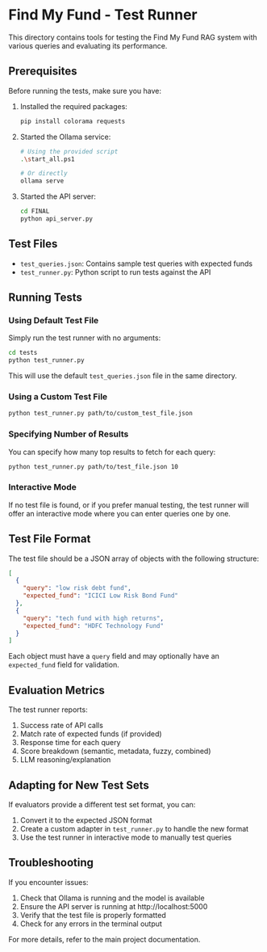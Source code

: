 # Find My Fund - Test Runner

This directory contains tools for testing the Find My Fund RAG system with various queries and evaluating its performance.

## Prerequisites

Before running the tests, make sure you have:

1. Installed the required packages:
   ```bash
   pip install colorama requests
   ```

2. Started the Ollama service:
   ```bash
   # Using the provided script
   .\start_all.ps1
   
   # Or directly
   ollama serve
   ```

3. Started the API server:
   ```bash
   cd FINAL
   python api_server.py
   ```

## Test Files

- `test_queries.json`: Contains sample test queries with expected funds
- `test_runner.py`: Python script to run tests against the API

## Running Tests

### Using Default Test File

Simply run the test runner with no arguments:

```bash
cd tests
python test_runner.py
```

This will use the default `test_queries.json` file in the same directory.

### Using a Custom Test File

```bash
python test_runner.py path/to/custom_test_file.json
```

### Specifying Number of Results

You can specify how many top results to fetch for each query:

```bash
python test_runner.py path/to/test_file.json 10
```

### Interactive Mode

If no test file is found, or if you prefer manual testing, the test runner will offer an interactive mode where you can enter queries one by one.

## Test File Format

The test file should be a JSON array of objects with the following structure:

```json
[
  {
    "query": "low risk debt fund",
    "expected_fund": "ICICI Low Risk Bond Fund"
  },
  {
    "query": "tech fund with high returns",
    "expected_fund": "HDFC Technology Fund"
  }
]
```

Each object must have a `query` field and may optionally have an `expected_fund` field for validation.

## Evaluation Metrics

The test runner reports:

1. Success rate of API calls
2. Match rate of expected funds (if provided)
3. Response time for each query
4. Score breakdown (semantic, metadata, fuzzy, combined)
5. LLM reasoning/explanation

## Adapting for New Test Sets

If evaluators provide a different test set format, you can:

1. Convert it to the expected JSON format
2. Create a custom adapter in `test_runner.py` to handle the new format
3. Use the test runner in interactive mode to manually test queries

## Troubleshooting

If you encounter issues:

1. Check that Ollama is running and the model is available
2. Ensure the API server is running at http://localhost:5000
3. Verify that the test file is properly formatted
4. Check for any errors in the terminal output

For more details, refer to the main project documentation. 